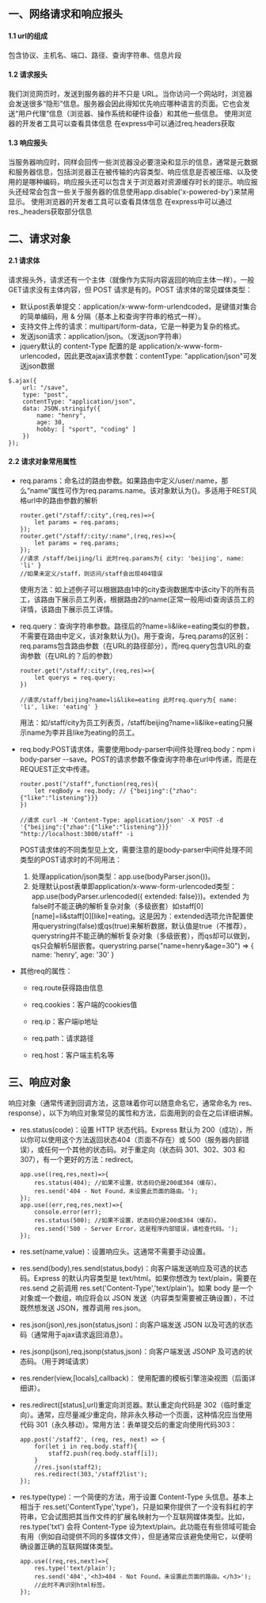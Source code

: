 ## 一、网络请求和响应报头

#### 1.1 url的组成   
包含协议、主机名、端口、路径、查询字符串、信息片段

#### 1.2 请求报头
我们浏览网页时，发送到服务器的并不只是 URL。当你访问一个网站时，浏览器会发送很多“隐形”信息。服务器会因此得知优先响应哪种语言的页面。它也会发送“用户代理”信息（浏览器、操作系统和硬件设备）和其他一些信息。
使用浏览器的开发者工具可以查看具体信息
在express中可以通过req.headers获取

#### 1.3 响应报头
当服务器响应时，同样会回传一些浏览器没必要渲染和显示的信息，通常是元数据和服务器信息，包括浏览器正在被传输的内容类型、响应信息是否被压缩、以及使用的是哪种编码，响应报头还可以包含关于浏览器对资源缓存时长的提示。响应报头还经常会包含一些关于服务器的信息使用app.disable('x-powered-by')来禁用显示。
使用浏览器的开发者工具可以查看具体信息
在express中可以通过res._headers获取部分信息

## 二、请求对象

#### 2.1 请求体
请求报头外，请求还有一个主体（就像作为实际内容返回的响应主体一样）。一般 GET请求没有主体内容，但 POST 请求是有的。POST 请求体的常见媒体类型：
    
- 默认post表单提交：application/x-www-form-urlendcoded，是键值对集合的简单编码，用 & 分隔（基本上和查询字符串的格式一样）。
- 支持文件上传的请求：multipart/form-data，它是一种更为复杂的格式。
- 发送json请求：application/json。（发送json字符串）
- jquery默认的 content-Type 配置的是 application/x-www-form-urlencoded，因此更改ajax请求参数：contentType: "application/json"可发送json数据

```
$.ajax({
    url: "/save",
    type: "post",
    contentType: "application/json",
    data: JSON.stringify({
        name: "henry",
        age: 30,
        hobby: [ "sport", "coding" ]
    })
});
```

#### 2.2 请求对象常用属性

- req.params：命名过的路由参数。如果路由中定义/user/:name，那么“name”属性可作为req.params.name。该对象默认为{}。多适用于REST风格url中的路由参数的解析

    ```
    router.get("/staff/:city",(req,res)=>{
        let params = req.params; 
    });
    router.get("/staff/:city/:name",(req,res)=>{
        let params = req.params; 
    });
    //请求 /staff/beijing/li 此时req.params为{ city: 'beijing', name: 'li' }
    //如果未定义/staff，则访问/staff会出现404错误
    ```
    使用方法：如上述例子可以根据路由1中的city查询数据库中该city下的所有员工，该路由下展示员工列表，根据路由2的name(正常一般用id)查询该员工的详情，该路由下展示员工详情。

- req.query：查询字符串参数。路径后的?name=li&like=eating类似的参数，不需要在路由中定义，该对象默认为{}。用于查询，与req.params的区别：req.params包含路由参数（在URL的路径部分），而req.query包含URL的查询参数（在URL的？后的参数）

    ```
    router.get("/staff/:city",(req,res)=>{
        let querys = req.query;
    })

    //请求/staff/beijing?name=li&like=eating 此时req.query为{ name: 'li', like: 'eating' }
    ```
    用法：如/staff/city为员工列表页，/staff/beijing?name=li&like=eating只展示name为李并且like为eating的员工。

- req.body:POST请求体，需要使用body-parser中间件处理req.body：npm i body-parser --save。POST的请求参数不像查询字符串在url中传递，而是在REQUEST正文中传递。

    ```
    router.post("/staff",function(req,res){
        let reqBody = req.body; // {"beijing":{"zhao":{"like":"listening"}}}
    })

    //请求 curl -H 'Content-Type: application/json' -X POST -d '{"beijing":{"zhao":{"like":"listening"}}}' "http://localhost:3000/staff" -i 

    ```

    POST请求体的不同类型见上文，需要注意的是body-parser中间件处理不同类型的POST请求时的不同用法：

    1. 处理application/json类型：app.use(bodyParser.json())。
    2. 处理默认post表单即application/x-www-form-urlencoded类型：app.use(bodyParser.urlencoded({ extended: false}))。extended 为false时不能正确的解析复杂对象（多级嵌套）如staff[0][name]=li&staff[0][like]=eating。这是因为：extended选项允许配置使用querystring(false)或qs(true)来解析数据，默认值是true（不推荐），querystring并不能正确的解析复杂对象（多级嵌套），而qs却可以做到，qs只会解析5层嵌套。querystring.parse("name=henry&age=30") => { name: 'henry', age: '30' }

- 其他req的属性：

    - req.route获得路由信息

    - req.cookies：客户端的cookies值

    - req.ip：客户端ip地址

    - req.path：请求路径

    - req.host：客户端主机名等


## 三、响应对象

响应对象（通常传递到回调方法，这意味着你可以随意命名它，通常命名为 res、response），以下为响应对象常见的属性和方法，后面用到的会在之后详细讲解。

- res.status(code)：设置 HTTP 状态代码。Express 默认为 200（成功），所以你可以使用这个方法返回状态404（页面不存在）或 500（服务器内部错误），或任何一个其他的状态码。对于重定向（状态码 301、302、303 和 307），有一个更好的方法：redirect。

    ```
    app.use((req,res,next)=>{
        res.status(404); //如果不设置，状态码仍是200或304（缓存）。
        res.send('404 - Not Found，未设置此页面的路由。');
    });
    app.use((err,req,res,next)=>{
        console.error(err);
        res.status(500); //如果不设置，状态码仍是200或304（缓存）。
        res.send('500 - Server Error，这是程序内部错误，请检查代码。');
    });
    ```
- res.set(name,value)：设置响应头。这通常不需要手动设置。

- res.send(body),res.send(status,body)：向客户端发送响应及可选的状态码。Express 的默认内容类型是 text/html。如果你想改为 text/plain，需要在 res.send 之前调用 res.set('Content-Type','text/plain')。如果 body 是一个对象或一个数组，响应将会以 JSON 发送（内容类型需要被正确设置），不过既然想发送 JSON，推荐调用 res.json。

- res.json(json),res.json(status,json)：向客户端发送 JSON 以及可选的状态码（通常用于ajax请求返回消息）。

- res.jsonp(json),req.jsonp(status,json)：向客户端发送 JSONP 及可选的状态码。（用于跨域请求）

- res.render(view,[locals],callback)： 使用配置的模板引擎渲染视图（后面详细讲）。

- res.redirect([status],url)重定向浏览器。默认重定向代码是 302（临时重定向）。通常，应尽量减少重定向，除非永久移动一个页面，这种情况应当使用代码 301（永久移动）。常用方法：表单提交后的重定向使用代码303：

    ```
    app.post('/staff2', (req, res, next) => {
        for(let i in req.body.staff){
            staff2.push(req.body.staff[i]);
        }
        //res.json(staff2);
        res.redirect(303,'/staff2list');
    });
    ```

- res.type(type)：一个简便的方法，用于设置 Content-Type 头信息。基本上相当于 res.set('ContentType','type')，只是如果你提供了一个没有斜杠的字符串，它会试图把其当作文件的扩展名映射为一个互联网媒体类型。比如，res.type('txt') 会将 Content-Type 设为text/plain。此功能在有些领域可能会有用（例如自动提供不同的多媒体文件），但是通常应该避免使用它，以便明确设置正确的互联网媒体类型。

    ```
    app.use((req,res,next)=>{
        res.type('text/plain');
        res.send('404','<h3>404 - Not Found，未设置此页面的路由。</h3>');
        //此时不再识别html标签。
    });
    ```
